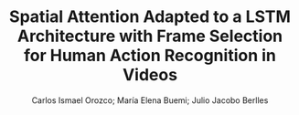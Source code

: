 ---
paperId: 29
author: Carlos Ismael Orozco; Marı́a Elena Buemi; Julio Jacobo Berlles
publicationauthor: Orozco, C. I. et al.
title: Spatial Attention Adapted to a LSTM Architecture with Frame Selection for Human Action Recognition in Videos
pdf: paper_29.pdf
poster: poster_29.png
pitch: https://www.youtube.com/watch?v=bo57OxEHq1Y&list=PLFHvi5sdWF5VqqqQvVC5SuBY7ecSgqequ&index=22
type: Oral
topic: Deep Learning
category: Extended Abstract
link: https://research.latinxinai.org/papers/icml/2021/pdf/paper_29.pdf
conference: icml
year: 2021
tags: icml-2021
location: Virtual
---